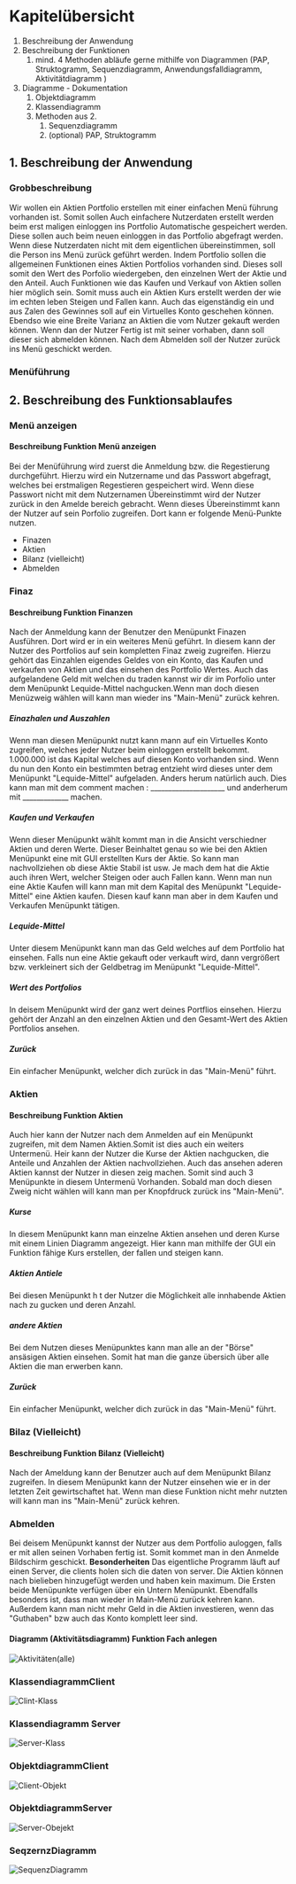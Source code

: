 # Kapitelübersicht

1. Beschreibung der Anwendung
2. Beschreibung der Funktionen
   1. mind. 4 Methoden abläufe gerne mithilfe von Diagrammen (PAP, Struktogramm, Sequenzdiagramm, Anwendungsfalldiagramm, Aktivitätdiagramm )
3. Diagramme - Dokumentation
   1. Objektdiagramm
   2. Klassendiagramm
   3. Methoden aus 2.
      1. Sequenzdiagramm
      2. (optional) PAP, Struktogramm

## 1. Beschreibung der Anwendung

### **Grobbeschreibung** 
Wir wollen ein Aktien Portfolio erstellen mit einer einfachen Menü führung vorhanden ist. Somit sollen Auch einfachere Nutzerdaten erstellt werden beim erst maligen einloggen ins Portfolio Automatische gespeichert werden. Diese sollen auch beim neuen einloggen in das Portfolio abgefragt werden. Wenn diese Nutzerdaten nicht mit dem eigentlichen übereinstimmen, soll die Person ins Menü zurück geführt werden. Indem Portfolio sollen die  allgemeinen Funktionen eines Aktien Portfolios vorhanden sind. Dieses soll somit den Wert des Porfolio wiedergeben, den einzelnen Wert der Aktie und den Anteil. Auch Funktionen wie das Kaufen und Verkauf von Aktien sollen hier möglich sein. Somit muss auch ein Aktien Kurs erstellt werden der wie im echten leben Steigen und Fallen kann. Auch das eigenständig ein und aus Zalen des Gewinnes soll auf ein Virtuelles Konto geschehen können. Ebendso wie eine Breite Varianz an Aktien die vom Nutzer gekauft werden können. Wenn dan der Nutzer Fertig ist mit seiner vorhaben, dann soll dieser sich abmelden können. Nach dem Abmelden soll der Nutzer zurück ins Menü geschickt werden. 


### **Menüführung**
 

## 2. Beschreibung des Funktionsablaufes



### **Menü anzeigen**
#### **Beschreibung Funktion Menü anzeigen**
Bei der Menüführung wird zuerst die Anmeldung bzw. die Regestierung durchgeführt. Hierzu wird ein Nutzername und das Passwort abgefragt, welches bei erstmaligen Regestieren gespeichert wird. Wenn diese Passwort nicht mit dem Nutzernamen Übereinstimmt wird der Nutzer zurück in den Amelde bereich gebracht. Wenn dieses Übereinstimmt kann der Nutzer auf sein Porfolio zugreifen. Dort kann er folgende Menü-Punkte nutzen.

- Finazen 
-  Aktien 
- Bilanz (vielleicht)
- Abmelden  

### **Finaz**

#### **Beschreibung Funktion Finanzen**
Nach der Anmeldung kann der Benutzer den Menüpunkt Finazen Ausführen. Dort wird er in ein weiteres Menü geführt. In diesem kann der Nutzer des Portfolios auf sein kompletten Finaz zweig zugreifen. Hierzu gehört das Einzahlen eigendes Geldes von ein Konto, das Kaufen und verkaufen von Aktien und das einsehen des Portfolio Wertes. Auch das aufgelandene Geld mit welchen du traden kannst wir dir im Porfolio unter dem Menüpunkt Lequide-Mittel nachgucken.Wenn man doch diesen Menüzweig wählen will kann man wieder ins "Main-Menü" zurück kehren. 

##### **Einazhalen und Auszahlen**
Wenn man diesen Menüpunkt nutzt kann mann auf ein Virtuelles Konto zugreifen, welches jeder Nutzer beim einloggen erstellt bekommt. 1.000.000 ist das Kapital welches auf diesen Konto vorhanden sind. Wenn du nun den Konto ein bestimmten betrag entzieht wird dieses unter dem Menüpunkt "Lequide-Mittel" aufgeladen. Anders herum natürlich auch. 
Dies kann man mit dem comment machen : _____________________ und anderherum mit _____________ machen. 
##### **Kaufen und Verkaufen** 
Wenn dieser Menüpunkt wählt kommt man in die Ansicht verschiedner Aktien und deren Werte. 
Dieser Beinhaltet genau so wie bei den Aktien Menüpunkt eine mit GUI erstellten Kurs der Aktie. So kann man nachvollziehen ob diese Aktie Stabil ist usw. Je mach dem hat die Aktie auch ihren Wert, welcher Steigen oder auch Fallen kann. Wenn man nun eine Aktie Kaufen will kann man mit dem Kapital des Menüpunkt "Lequide-Mittel" eine Aktien kaufen. Diesen kauf kann man aber in dem Kaufen und Verkaufen Menüpunkt tätigen.


##### **Lequide-Mittel** 
Unter diesem Menüpunkt kann man das Geld welches auf dem Portfolio hat  einsehen. Falls nun eine Aktie gekauft oder verkauft wird, dann vergrößert bzw. verkleinert sich der Geldbetrag im Menüpunkt "Lequide-Mittel".

##### **Wert des Portfolios**
In deisem Menüpunkt wird der ganz wert deines Portflios einsehen. Hierzu gehört der Anzahl an den einzelnen Aktien und den Gesamt-Wert des Aktien Portfolios ansehen. 

##### **Zurück**
Ein einfacher Menüpunkt, welcher dich zurück in das "Main-Menü" führt. 


### **Aktien**

#### **Beschreibung Funktion Aktien** 
Auch hier kann der Nutzer nach dem Anmelden auf ein Menüpunkt zugreifen, mit dem Namen Aktien.Somit ist dies auch ein weiters Untermenü. Heir kann der Nutzer die Kurse der Aktien nachgucken, die Anteile und Anzahlen der Aktien nachvollziehen. Auch das ansehen aderen Aktien kannst der Nutzer in diesen zeig machen. Somit sind auch 3 Menüpunkte in diesem Untermenü Vorhanden. Sobald man doch diesen Zweig nicht wählen will kann man per Knopfdruck zurück ins "Main-Menü".
##### **Kurse** 
In diesem Menüpunkt kann man einzelne Aktien ansehen und deren Kurse mit einem Linien Diagramm angezeigt. Hier kann man mithilfe der GUI ein Funktion fähige Kurs erstellen, der fallen und steigen kann. 

##### **Aktien Antiele**
Bei diesen Menüpunkt h
t der Nutzer die Möglichkeit alle innhabende Aktien nach zu gucken und deren Anzahl. 

##### **andere Aktien** 
Bei dem Nutzen dieses Menüpunktes kann man alle an der "Börse" ansäsigen Aktien einsehen. Somit hat man die ganze übersich über alle Aktien die man erwerben kann.
##### **Zurück**
Ein einfacher Menüpunkt, welcher dich zurück in das "Main-Menü" führt.

### **Bilaz** (Vielleicht)
#### **Beschreibung Funktion Bilanz (Vielleicht)** 
Nach der Ameldung kann der Benutzer auch auf dem Menüpunkt Bilanz zugreifen. In diesem Menüpunkt kann der Nutzer einsehen wie er in der letzten Zeit gewirtschaftet hat. Wenn man diese Funktion nicht mehr nutzten will kann man ins "Main-Menü" zurück kehren. 

### **Abmelden**

Bei deisem Menüpunkt kannst der Nutzer aus dem Portfolio auloggen, falls er mit allen seinen Vorhaben fertig ist. Somit kommet man in den Anmelde Bildschirm geschickt. 
**Besonderheiten**
Das eigentliche Programm läuft auf einen Server, die clients holen sich die daten von server. Die Aktien können nach bielieben hinzugefügt werden und haben kein maximum. Die Ersten beide Menüpunkte verfügen über ein Untern Menüpunkt. Ebendfalls besonders ist, dass man wieder in Main-Menü zurück kehren kann. Außerdem kann man nicht mehr Geld in die Aktien investieren, wenn das "Guthaben" bzw auch das Konto komplett leer sind. 


#### **Diagramm (Aktivitätsdiagramm) Funktion Fach anlegen**

![Aktivitäten(alle)](https://github.com/HEBK-BGM/Verwaltungssoftware_Team_1/blob/main/Docs/Pflichtenheft/Diagramm/Aktivit%C3%A4tenDiagramm.iuml)

### **KlassendiagrammClient**

![Clint-Klass](https://github.com/HEBK-BGM/Verwaltungssoftware_Team_1/blob/main/Docs/Pflichtenheft/Diagramm/ClientKlassenDiagramm.iuml)

### **Klassendiagramm Server**

![Server-Klass](https://github.com/HEBK-BGM/Verwaltungssoftware_Team_1/blob/main/Docs/Pflichtenheft/Diagramm/ServerKlassenDiagramm.iuml)

### **ObjektdiagrammClient**

![Client-Objekt](https://github.com/HEBK-BGM/Verwaltungssoftware_Team_1/blob/main/Docs/Pflichtenheft/Diagramm/ClientObjektDiagramm.iuml)

### **ObjektdiagrammServer** 

![Server-Obejekt](https://github.com/HEBK-BGM/Verwaltungssoftware_Team_1/blob/main/Docs/Pflichtenheft/Diagramm/ServerObjektDiagramm.iuml)

### **SeqzernzDiagramm**
![SequenzDiagramm](https://github.com/HEBK-BGM/Verwaltungssoftware_Team_1/blob/main/Docs/Pflichtenheft/Diagramm/SequenzDiagramm.iuml) 